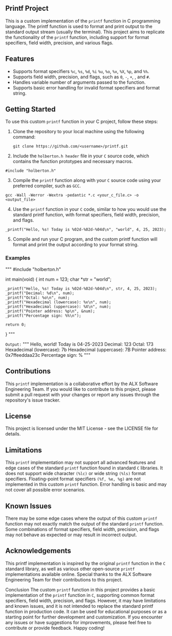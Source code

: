 ## Printf Project
This is a custom implementation of the `printf` function in C programming language. The printf function is used to format and print output to the standard output stream (usually the terminal). This project aims to replicate the functionality of the `printf` function, including support for format specifiers, field width, precision, and various flags.

## Features
- Supports format specifiers `%c`, `%s`, `%d`, `%i` `%u`, `%o`, `%x`, `%X`, `%p`, and `%%`.
- Supports field width, precision, and flags, such as `0`, `-`, `+`, , and `#`.
- Handles variable number of arguments passed to the function.
- Supports basic error handling for invalid format specifiers and format string.
  
## Getting Started
To use this custom `printf` function in your C project, follow these steps:

1. Clone the repository to your local machine using the following command:

      `git clone https://github.com/<username>/printf.git`


3. Include the `holberton.h header` file in your `C` source code, which contains the function prototypes and necessary macros.

`#include "holberton.h"`

3. Compile the `printf` function along with your `C` source code using your preferred compiler, such as `GCC`.

`gcc -Wall -Werror -Wextra -pedantic *.c <your_c_file.c> -o <output_file>`


4. Use the `printf` function in your `C` code, similar to how you would use the standard printf function, with format specifiers, field width, precision, and flags.


`_printf("Hello, %s! Today is %02d-%02d-%04d\n", "world", 4, 25, 2023);`

5. Compile and run your C program, and the custom printf function will format and print the output according to your format string.

### Examples

"""
#include "holberton.h"

int main(void)
{
    int num = 123;
    char *str = "world";
    
    _printf("Hello, %s! Today is %02d-%02d-%04d\n", str, 4, 25, 2023);
    _printf("Decimal: %d\n", num);
    _printf("Octal: %o\n", num);
    _printf("Hexadecimal (lowercase): %x\n", num);
    _printf("Hexadecimal (uppercase): %X\n", num);
    _printf("Pointer address: %p\n", &num);
    _printf("Percentage sign: %%\n");

    return 0;
}
"""

`Output:`
"""
Hello, world! Today is 04-25-2023
Decimal: 123
Octal: 173
Hexadecimal (lowercase): 7b
Hexadecimal (uppercase): 7B
Pointer address: 0x7ffeeddaa23c
Percentage sign: %
"""

## Contributions
This `printf` implementation is a collaborative effort by the ALX Software Engineering Team. If you would like to contribute to this project, please submit a pull request with your changes or report any issues through the repository's issue tracker.

## License
This project is licensed under the MIT License - see the LICENSE file for details.


## Limitations

This `printf` implementation may not support all advanced features and edge cases of the standard `printf` function found in standard `C` libraries.
It does not support wide character `(%lc)` or wide string `(%ls)` format specifiers.
Floating-point format specifiers `(%f, %e, %g)` are not implemented in this custom `printf` function.
Error handling is basic and may not cover all possible error scenarios.

## Known Issues
There may be some edge cases where the output of this custom `printf` function may not exactly match the output of the standard `printf` function.
Some combinations of format specifiers, field width, precision, and flags may not behave as expected or may result in incorrect output.

## Acknowledgements
This printf implementation is inspired by the original `printf` function in the `C` standard library, as well as various other open-source `printf` implementations available online. Special thanks to the ALX Software Engineering Team for their contributions to this project.

Conclusion
The custom `printf` function in this project provides a basic implementation of the `printf` function in `C`, supporting common format specifiers, field width, precision, and flags. However, it may have limitations and known issues, and it is not intended to replace the standard printf function in production code. It can be used for educational purposes or as a starting point for further development and customization. If you encounter any issues or have suggestions for improvements, please feel free to contribute or provide feedback. Happy coding!
